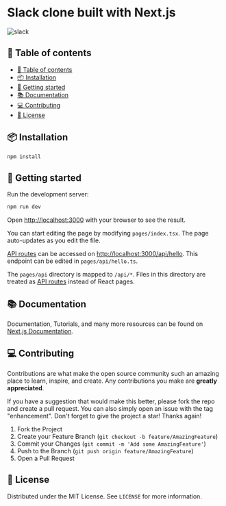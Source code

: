 
# Slack clone built with Next.js

![slack]("/public/resources/slack.jpeg")

## 📝 Table of contents

- [📝 Table of contents](#-table-of-contents)
- [📦 Installation](#-installation)
- [🚀 Getting started](#-getting-started)
- [📚 Documentation](#-documentation)
- [💻 Contributing](#-contributing)
- [📃 License](#-license)

## 📦 Installation

```bash
npm install
```

## 🚀 Getting started

Run the development server:

```bash
npm run dev
```

Open [http://localhost:3000](http://localhost:3000) with your browser to see the result.

You can start editing the page by modifying `pages/index.tsx`. The page auto-updates as you edit the file.

[API routes](https://nextjs.org/docs/api-routes/introduction) can be accessed on [http://localhost:3000/api/hello](http://localhost:3000/api/hello). This endpoint can be edited in `pages/api/hello.ts`.

The `pages/api` directory is mapped to `/api/*`. Files in this directory are treated as [API routes](https://nextjs.org/docs/api-routes/introduction) instead of React pages.

## 📚 Documentation

Documentation, Tutorials, and many more resources can be found on [Next.js Documentation](https://nextjs.org/docs).

## 💻 Contributing

Contributions are what make the open source community such an amazing place to learn, inspire, and create. Any contributions you make are **greatly appreciated**.

If you have a suggestion that would make this better, please fork the repo and create a pull request. You can also simply open an issue with the tag "enhancement".
Don't forget to give the project a star! Thanks again!

1. Fork the Project
2. Create your Feature Branch (`git checkout -b feature/AmazingFeature`)
3. Commit your Changes (`git commit -m 'Add some AmazingFeature'`)
4. Push to the Branch (`git push origin feature/AmazingFeature`)
5. Open a Pull Request

## 📃 License

Distributed under the MIT License. See `LICENSE` for more information.

